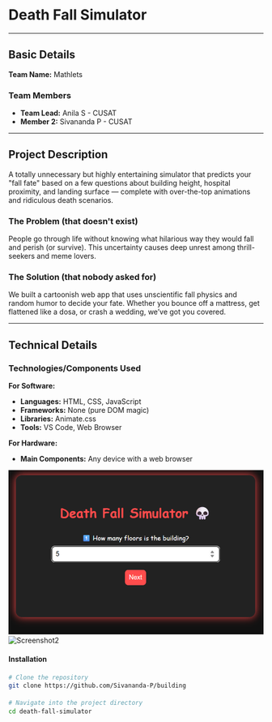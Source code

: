 # Death Fall Simulator

---

## Basic Details

**Team Name:** Mathlets

### Team Members

* **Team Lead:** Anila S - CUSAT
* **Member 2:** Sivananda P - CUSAT

---

## Project Description

A totally unnecessary but highly entertaining simulator that predicts your "fall fate" based on a few questions about building height, hospital proximity, and landing surface — complete with over-the-top animations and ridiculous death scenarios.

### The Problem (that doesn't exist)

People go through life without knowing what hilarious way they would fall and perish (or survive). This uncertainty causes deep unrest among thrill-seekers and meme lovers.

### The Solution (that nobody asked for)

We built a cartoonish web app that uses unscientific fall physics and random humor to decide your fate. Whether you bounce off a mattress, get flattened like a dosa, or crash a wedding, we’ve got you covered.

---

## Technical Details

### Technologies/Components Used

**For Software:**
* **Languages:** HTML, CSS, JavaScript
* **Frameworks:** None (pure DOM magic)
* **Libraries:** Animate.css
* **Tools:** VS Code, Web Browser

**For Hardware:**
* **Main Components:** Any device with a web browser

![Screenshot1](https://github.com/Sivananda-P/building/blob/master/Screenshot%202025-08-09%20034113.png)
![Screenshot2](images/Screenshot%202025-08-09%20034203.png)


#### Installation
```bash
# Clone the repository
git clone https://github.com/Sivananda-P/building

# Navigate into the project directory
cd death-fall-simulator
